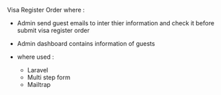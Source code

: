 
Visa Register Order where :
- Admin send guest  emails to inter thier information and check it before submit visa register order 
- Admin dashboard contains information of guests 

- where used  :

  * Laravel
  * Multi step form 
  * Mailtrap 

